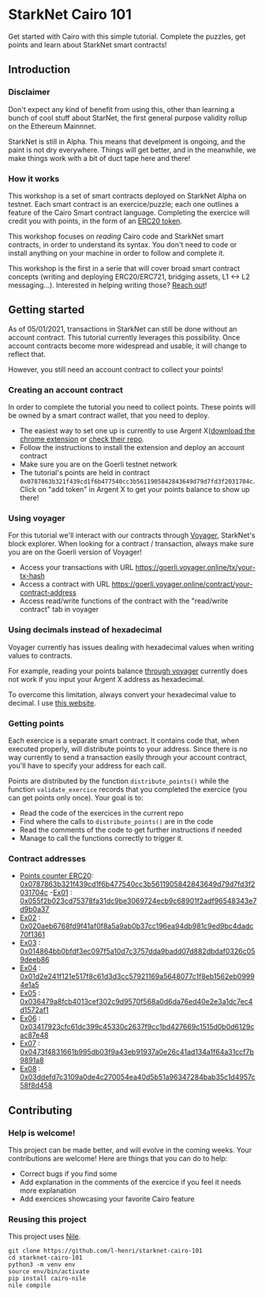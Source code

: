 # StarkNet Cairo 101
Get started with Cairo with this simple tutorial. Complete the puzzles, get points and learn about StarkNet smart contracts!

## Introduction
### Disclaimer
Don't expect any kind of benefit from using this, other than learning a bunch of cool stuff about StarNet, the first general purpose validity rollup on the Ethereum Mainnnet. 

StarkNet is still in Alpha. This means that develpment is ongoing, and the paint is not dry everywhere. Things will get better, and in the meanwhile, we make things work with a bit of duct tape here and there!

### How it works
This workshop is a set of smart contracts deployed on StarkNet Alpha on testnet. Each smart contract is an exercice/puzzle; each one outlines a feature of the Cairo Smart contract language. Completing the exercice will credit you with points, in the form of an [ERC20 token](contracts/token/TDERC20.cairo).

This workshop focuses on *reading* Cairo code and StarkNet smart contracts, in order to understand its syntax. You don't need to code or install anything on your machine in order to follow and complete it.

This workshop is the first in a serie that will cover broad smart contract concepts (writing and deploying ERC20/ERC721, bridging assets, L1 <-> L2 messaging...). 
Interested in helping writing those? [Reach out](https://twitter.com/HenriLieutaud)!

## Getting started
As of 05/01/2021, transactions in StarkNet can still be done without an account contract. This tutorial currently leverages this possibility. Once account contracts become more widespread and usable, it will change to reflect that.

However, you still need an account contract to collect your points!

### Creating an account contract
In order to complete the tutorial you need to collect points. These points will be owned by a smart contract wallet, that you need to deploy.
- The easiest way to set one up is currently to use Argent X([download the chrome extension](https://chrome.google.com/webstore/detail/argent-x-starknet-wallet/dlcobpjiigpikoobohmabehhmhfoodbb/) or [check their repo](https://github.com/argentlabs/argent-x). 
- Follow the instructions to install the extension and deploy an account contract 
- Make sure you are on the Goerli testnet network
- The tutorial's points are held in contract `0x0787863b321f439cd1f6b477540cc3b5611905842843649d79d7fd3f2031704c`. Click on "add token" in Argent X to get your points balance to show up there!

### Using voyager
For this tutorial we'll interact with our contracts through [Voyager](https://goerli.voyager.online/), StarkNet's block explorer. When looking for a contract / transaction, always make sure you are on the Goerli version of Voyager!
- Access your transactions with URL https://goerli.voyager.online/tx/your-tx-hash
- Access a contract with URL https://goerli.voyager.online/contract/your-contract-address
- Access read/write functions of the contract with the "read/write contract" tab in voyager

### Using decimals instead of hexadecimal
Voyager currently has issues dealing with hexadecimal values when writing values to contracts. 

For example, reading your points balance [through voyager](https://goerli.voyager.online/contract/0x0787863b321f439cd1f6b477540cc3b5611905842843649d79d7fd3f2031704c#readContract) currently does not work if you input your Argent X address as hexadecimal.

To overcome this limitation, always convert your hexadecimal value to decimal. I use [this website](https://www.rapidtables.com/convert/number/hex-to-decimal.html).

### Getting points
Each exercice is a separate smart contract. It contains code that, when executed properly, will distribute points to your address. Since there is no way currently to send a transaction easily through your account contract, you'll have to specify your address for each call.

Points are distributed by the function `distribute_points()` while the function `validate_exercice` records that you completed the exercice (you can get points only once). Your goal is to: 
- Read the code of the exercices in the current repo
- Find where the calls to `distribute_points()` are in the code
- Read the comments of the code to get further instructions if needed
- Manage to call the functions correctly to trigger it.

### Contract addresses 
- [Points counter ERC20](contracts/token/TDERC20.cairo):  [0x0787863b321f439cd1f6b477540cc3b5611905842843649d79d7fd3f2031704c](https://goerli.voyager.online/contract/0x0787863b321f439cd1f6b477540cc3b5611905842843649d79d7fd3f2031704c)
-[Ex01](contracts/ex01.cairo) : [0x055f2b023cd75378fa31dc9be3069724ecb9c68901f2adf96548343e7d9b0a37](https://goerli.voyager.online/contract/0x055f2b023cd75378fa31dc9be3069724ecb9c68901f2adf96548343e7d9b0a37)
- [Ex02](contracts/ex02.cairo) : [0x020aeb6768fd9f41af0f8a5a9ab0b37cc196ea94db981c9ed9bc4dadc70f1361](https://goerli.voyager.online/contract/0x020aeb6768fd9f41af0f8a5a9ab0b37cc196ea94db981c9ed9bc4dadc70f1361)
- [Ex03](contracts/ex03.cairo) : [0x014864bb0bfdf3ec097f5a10d7c3757dda9badd07d882dbdaf0326c059deeb86](https://goerli.voyager.online/contract/0x014864bb0bfdf3ec097f5a10d7c3757dda9badd07d882dbdaf0326c059deeb86)
- [Ex04](contracts/ex04.cairo) : [0x01d2e241f121e517f8c61d3d3cc57921169a5648077c1f8eb1562eb09994e1a5](https://goerli.voyager.online/contract/0x01d2e241f121e517f8c61d3d3cc57921169a5648077c1f8eb1562eb09994e1a5)
- [Ex05](contracts/ex05.cairo) : [0x036479a8fcb4013cef302c9d9570f568a0d6da76ed40e2e3a1dc7ec4d1572af1](https://goerli.voyager.online/contract/0x036479a8fcb4013cef302c9d9570f568a0d6da76ed40e2e3a1dc7ec4d1572af1)
- [Ex06](contracts/ex06.cairo) : [0x03417923cfc61dc399c45330c2637f9cc1bd427669c1515d0b0d6129cac87e48](https://goerli.voyager.online/contract/0x03417923cfc61dc399c45330c2637f9cc1bd427669c1515d0b0d6129cac87e48)
- [Ex07](contracts/ex07.cairo) : [0x0473f4831661b995db03f9a43eb91937a0e26c41ad134a1f64a31ccf7b9891a8](https://goerli.voyager.online/contract/0x0473f4831661b995db03f9a43eb91937a0e26c41ad134a1f64a31ccf7b9891a8)
- [Ex08](contracts/ex08.cairo) : [0x03ddefd7c3109a0de4c270054ea40d5b51a96347284bab35c1d4957c58f8d458](https://goerli.voyager.online/contract/0x03ddefd7c3109a0de4c270054ea40d5b51a96347284bab35c1d4957c58f8d458)


## Contributing
### Help is welcome!
This project can be made better, and will evolve in the coming weeks. Your contributions are welcome! Here are things that you can do to help:
- Correct bugs if you find some
- Add explanation in the comments of the exercice if you feel it needs more explanation
- Add exercices showcasing your favorite Cairo feature

### Reusing this project
This project uses [Nile](https://github.com/OpenZeppelin/nile).
```
git clone https://github.com/l-henri/starknet-cairo-101
cd starknet-cairo-101
python3 -m venv env
source env/bin/activate
pip install cairo-nile
nile compile
```

